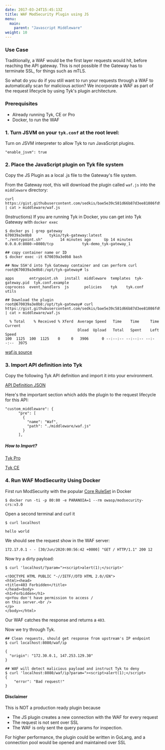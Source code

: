 ```yaml
---
date: 2017-03-24T15:45:13Z
title: WAF ModSecurity Plugin using JS
menu:
  main:
    parent: "Javascript Middleware"
weight: 10
---
```


### Use Case

Traditionally, a WAF would be the first layer requests would hit, before reaching the API  gateway.  This is not possible if the Gateway has to terminate SSL, for things such as mTLS.

So what do you do if you still want to run your requests through a WAF to automatically scan for malicious action?  We incorporate a WAF as part of the request lifecycle by using Tyk's plugin architecture.

### Prerequisites

* Already running Tyk, CE or Pro
* Docker, to run the WAF

### 1. Turn JSVM on your `tyk.conf` at the root level:

Turn on JSVM interpreter to allow Tyk to run JavaScript plugins.

```
"enable_jsvm": true
```

### 2. Place the JavaScript plugin on Tyk file system
Copy the JS Plugin as a local .js file to the Gateway's file system.  

From the Gateway root, this will download the plugin called `waf.js` into the `middleware` directory:
```
curl https://gist.githubusercontent.com/sedkis/bae5e39c581d66b87d3ee81086fd95c5/raw/838751553221fddb284d67b027aa16128dda743e/waf.js | cat > middleware/waf.js
```

(Instructions)
If you are running Tyk in Docker, you can get into Tyk Gateway with `docker exec`
```
$ docker ps | grep gateway
670039a3e0b8        tykio/tyk-gateway:latest           "./entrypoint.sh"        14 minutes ago      Up 14 minutes       0.0.0.0:8080->8080/tcp             tyk-demo_tyk-gateway_1

## copy container name or ID 
$ docker exec -it 670039a3e0b8 bash

## Now SSH'd into Tyk Gateway container and can perform curl
root@670039a3e0b8:/opt/tyk-gateway# ls

apps	   entrypoint.sh   install  middleware	templates  tyk-gateway.pid  tyk.conf.example
coprocess  event_handlers  js	    policies	tyk	   tyk.conf	    utils

## Download the plugin
root@670039a3e0b8:/opt/tyk-gateway# curl https://gist.githubusercontent.com/sedkis/bae5e39c581d66b87d3ee81086fd95c5/raw/838751553221fddb284d67b027aa16128dda743e/waf.js | cat > middleware/waf.js

  % Total    % Received % Xferd  Average Speed   Time    Time     Time  Current
                                 Dload  Upload   Total   Spent    Left  Speed
100  1125  100  1125    0     0   3906      0 --:--:-- --:--:-- --:--:--  3975

```

[waf.js source](https://gist.githubusercontent.com/sedkis/bae5e39c581d66b87d3ee81086fd95c5/raw/838751553221fddb284d67b027aa16128dda743e/waf.js)

### 3. Import API definition into Tyk
Copy the following Tyk API definition and import it into your environment.

[API Definition JSON](https://gist.githubusercontent.com/sedkis/bae5e39c581d66b87d3ee81086fd95c5/raw/9b72bdbbf962a4906f1e67e8d0a94561a91acaf5/apidef.json)

Here's the important section which adds the plugin to the request lifecycle for this API:
```{.json}
"custom_middleware": {
      "pre": [
        {
          "name": "Waf",
          "path": "./middleware/waf.js"
        }
      ],
```

##### How to Import?
[Tyk Pro](https://site-dev.tykbeta.com/docs/tyk-configuration-reference/import-apis/#import-apis-via-the-dashboard)

[Tyk CE](http://localhost:1313/docs/try-out-tyk/tutorials/create-api/)

### 4. Run WAF ModSecurity Using Docker

First run ModSecurity with the popular [Core RuleSet](https://coreruleset.org/) in Docker
```
$ docker run -ti -p 80:80 -e PARANOIA=1 --rm owasp/modsecurity-crs:v3.0
```

Open a second terminal and curl it
```
$ curl localhost

hello world
```

We should see the request show in the WAF server:

```
172.17.0.1 - - [30/Jun/2020:00:56:42 +0000] "GET / HTTP/1.1" 200 12
```

Now try a dirty payload:
```
$ curl 'localhost/?param="><script>alert(1);</script>'

<!DOCTYPE HTML PUBLIC "-//IETF//DTD HTML 2.0//EN">
<html><head>
<title>403 Forbidden</title>
</head><body>
<h1>Forbidden</h1>
<p>You don't have permission to access /
on this server.<br />
</p>
</body></html>
```

Our WAF catches the response and returns a `403`.


Now we try through Tyk.

```
## Clean requests, should get response from upstream's IP endpoint
$ curl localhost:8080/waf/ip

{
  "origin": "172.30.0.1, 147.253.129.30"
}

## WAF will detect malicious payload and instruct Tyk to deny
$ curl 'localhost:8080/waf/ip?param="><script>alert(1);</script>
{
    "error": "Bad request!"
}
```

#### Disclaimer

This is NOT a production ready plugin because 

* The JS plugin creates a new connection with the WAF for every request
* The request is not sent over SSL
* The WAF is only sent the query params for inspection.

For higher performance, the plugin could be written in GoLang, and a connection pool would be opened and maintained over SSL